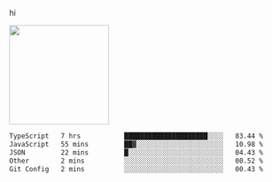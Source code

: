 hi

<img height="180em" src="https://github-readme-stats.vercel.app/api?username=AProductiveNerd&show_icons=true&hide_border=true&&count_private=true&include_all_commits=true" />

<!--START_SECTION:waka-->

```txt
TypeScript   7 hrs           █████████████████████░░░░   83.44 %
JavaScript   55 mins         ██▓░░░░░░░░░░░░░░░░░░░░░░   10.98 %
JSON         22 mins         █░░░░░░░░░░░░░░░░░░░░░░░░   04.43 %
Other        2 mins          ░░░░░░░░░░░░░░░░░░░░░░░░░   00.52 %
Git Config   2 mins          ░░░░░░░░░░░░░░░░░░░░░░░░░   00.43 %
```

<!--END_SECTION:waka-->
